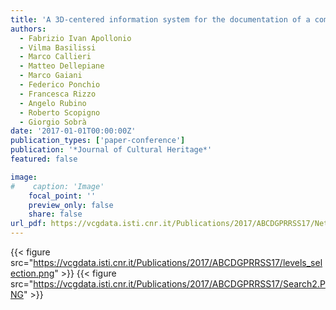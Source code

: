 ```yaml
---
title: 'A 3D-centered information system for the documentation of a complex restoration intervention'
authors:
  - Fabrizio Ivan Apollonio
  - Vilma Basilissi
  - Marco Callieri
  - Matteo Dellepiane
  - Marco Gaiani
  - Federico Ponchio
  - Francesca Rizzo
  - Angelo Rubino
  - Roberto Scopigno
  - Giorgio Sobrà
date: '2017-01-01T00:00:00Z'
publication_types: ['paper-conference']
publication: '*Journal of Cultural Heritage*'
featured: false

image:
#    caption: 'Image'
    focal_point: ''
    preview_only: false
    share: false
url_pdf: https://vcgdata.isti.cnr.it/Publications/2017/ABCDGPRRSS17/Nettuno_last.pdf
---
```

{{< figure src="https://vcgdata.isti.cnr.it/Publications/2017/ABCDGPRRSS17/levels_selection.png" >}}
{{< figure src="https://vcgdata.isti.cnr.it/Publications/2017/ABCDGPRRSS17/Search2.PNG" >}}
